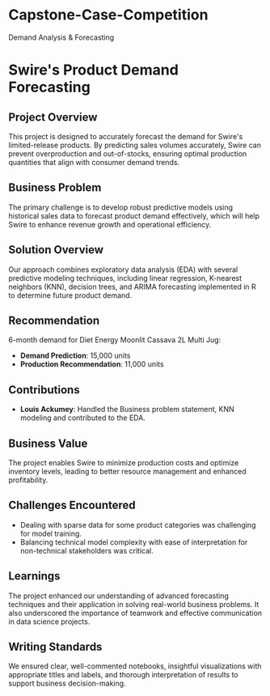 # Capstone-Case-Competition
Demand Analysis &amp; Forecasting

# Swire's Product Demand Forecasting

## Project Overview
This project is designed to accurately forecast the demand for Swire's limited-release products. By predicting sales volumes accurately, Swire can prevent overproduction and out-of-stocks, ensuring optimal production quantities that align with consumer demand trends.

## Business Problem
The primary challenge is to develop robust predictive models using historical sales data to forecast product demand effectively, which will help Swire to enhance revenue growth and operational efficiency.

## Solution Overview
Our approach combines exploratory data analysis (EDA) with several predictive modeling techniques, including linear regression, K-nearest neighbors (KNN), decision trees, and ARIMA forecasting implemented in R to determine future product demand.

## Recommendation
6-month demand for Diet Energy Moonlit Cassava 2L Multi Jug:
- **Demand Prediction**: 15,000 units
- **Production Recommendation**: 11,000 units

## Contributions
- **Louis Ackumey**: Handled the Business problem statement, KNN modeling and contributed to the EDA.

## Business Value
The project enables Swire to minimize production costs and optimize inventory levels, leading to better resource management and enhanced profitability.

## Challenges Encountered
- Dealing with sparse data for some product categories was challenging for model training.
- Balancing technical model complexity with ease of interpretation for non-technical stakeholders was critical.

## Learnings
The project enhanced our understanding of advanced forecasting techniques and their application in solving real-world business problems. It also underscored the importance of teamwork and effective communication in data science projects.

## Writing Standards
We ensured clear, well-commented notebooks, insightful visualizations with appropriate titles and labels, and thorough interpretation of results to support business decision-making.

